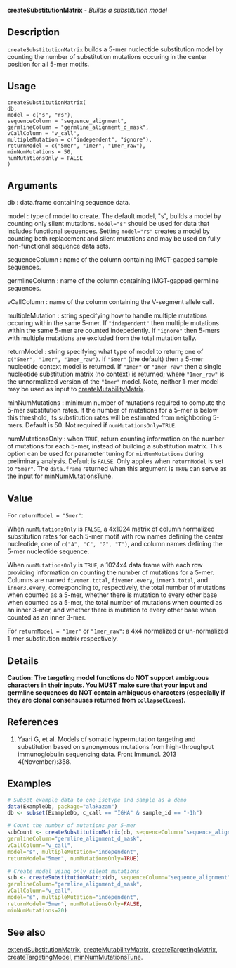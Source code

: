 **createSubstitutionMatrix** - *Builds a substitution model*

Description
--------------------

`createSubstitutionMatrix` builds a 5-mer nucleotide substitution model by counting 
the number of substitution mutations occuring in the center position for all 5-mer 
motifs.


Usage
--------------------
```
createSubstitutionMatrix(
db,
model = c("s", "rs"),
sequenceColumn = "sequence_alignment",
germlineColumn = "germline_alignment_d_mask",
vCallColumn = "v_call",
multipleMutation = c("independent", "ignore"),
returnModel = c("5mer", "1mer", "1mer_raw"),
minNumMutations = 50,
numMutationsOnly = FALSE
)
```

Arguments
-------------------

db
:   data.frame containing sequence data.

model
:   type of model to create. The default model, "s", 
builds a model by counting only silent mutations. `model="s"`
should be used for data that includes functional sequences.
Setting `model="rs"` creates a model by counting both 
replacement and silent mutations and may be used on fully 
non-functional sequence data sets.

sequenceColumn
:   name of the column containing IMGT-gapped sample sequences.

germlineColumn
:   name of the column containing IMGT-gapped germline sequences.

vCallColumn
:   name of the column containing the V-segment allele call.

multipleMutation
:   string specifying how to handle multiple mutations occuring 
within the same 5-mer. If `"independent"` then multiple 
mutations within the same 5-mer are counted indepedently. 
If `"ignore"` then 5-mers with multiple mutations are 
excluded from the total mutation tally.

returnModel
:   string specifying what type of model to return; one of
`c("5mer", "1mer", "1mer_raw")`. If `"5mer"` 
(the default) then a 5-mer nucleotide context model is 
returned. If `"1mer"` or `"1mer_raw"` then a single 
nucleotide substitution matrix (no context) is returned;
where `"1mer_raw"` is the unnormalized version of the 
`"1mer"` model. Note, neither 1-mer model may be used
as input to [createMutabilityMatrix](createMutabilityMatrix.md).

minNumMutations
:   minimum number of mutations required to compute the 5-mer 
substitution rates. If the number of mutations for a 5-mer
is below this threshold, its substitution rates will be 
estimated from neighboring 5-mers. Default is 50. 
Not required if `numMutationsOnly=TRUE`.

numMutationsOnly
:   when `TRUE`, return counting information on the number
of mutations for each 5-mer, instead of building a substitution
matrix. This option can be used for parameter tuning for 
`minNumMutations` during preliminary analysis. 
Default is `FALSE`. Only applies when `returnModel` 
is set to `"5mer"`. The `data.frame` returned when
this argument is `TRUE` can serve as the input for
[minNumMutationsTune](minNumMutationsTune.md).




Value
-------------------

For `returnModel = "5mer"`: 

When `numMutationsOnly` is `FALSE`, a 4x1024 matrix of column 
normalized substitution rates for each 5-mer motif with row names defining 
the center nucleotide, one of `c("A", "C", "G", "T")`, and column names 
defining the 5-mer nucleotide sequence. 

When `numMutationsOnly` is 
`TRUE`, a 1024x4 data frame with each row providing information on 
counting the number of mutations for a 5-mer. Columns are named 
`fivemer.total`, `fivemer.every`, `inner3.total`, and
`inner3.every`, corresponding to, respectively,
the total number of mutations when counted as a 5-mer, 
whether there is mutation to every other base when counted as a 5-mer,
the total number of mutations when counted as an inner 3-mer, and
whether there is mutation to every other base when counted as an inner 3-mer.

For `returnModel = "1mer"` or `"1mer_raw"`:
a 4x4 normalized or un-normalized 1-mer substitution matrix respectively.


Details
-------------------

**Caution: The targeting model functions do NOT support ambiguous 
characters in their inputs. You MUST make sure that your input and germline
sequences do NOT contain ambiguous characters (especially if they are
clonal consensuses returned from `collapseClones`).**


References
-------------------


1. Yaari G, et al. Models of somatic hypermutation targeting and substitution based 
on synonymous mutations from high-throughput immunoglobulin sequencing data. 
Front Immunol. 2013 4(November):358.
 



Examples
-------------------

```R
# Subset example data to one isotype and sample as a demo
data(ExampleDb, package="alakazam")
db <- subset(ExampleDb, c_call == "IGHA" & sample_id == "-1h")

# Count the number of mutations per 5-mer
subCount <- createSubstitutionMatrix(db, sequenceColumn="sequence_alignment",
germlineColumn="germline_alignment_d_mask",
vCallColumn="v_call",
model="s", multipleMutation="independent",
returnModel="5mer", numMutationsOnly=TRUE)

# Create model using only silent mutations
sub <- createSubstitutionMatrix(db, sequenceColumn="sequence_alignment",
germlineColumn="germline_alignment_d_mask",
vCallColumn="v_call",
model="s", multipleMutation="independent",
returnModel="5mer", numMutationsOnly=FALSE,
minNumMutations=20)
```



See also
-------------------

[extendSubstitutionMatrix](extendSubstitutionMatrix.md), [createMutabilityMatrix](createMutabilityMatrix.md), 
[createTargetingMatrix](createTargetingMatrix.md), [createTargetingModel](createTargetingModel.md),
[minNumMutationsTune](minNumMutationsTune.md).






